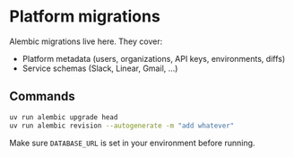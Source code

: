 # Platform migrations

Alembic migrations live here. They cover:

- Platform metadata (users, organizations, API keys, environments, diffs)
- Service schemas (Slack, Linear, Gmail, …)

## Commands

```bash
uv run alembic upgrade head
uv run alembic revision --autogenerate -m "add whatever"
```

Make sure `DATABASE_URL` is set in your environment before running.

